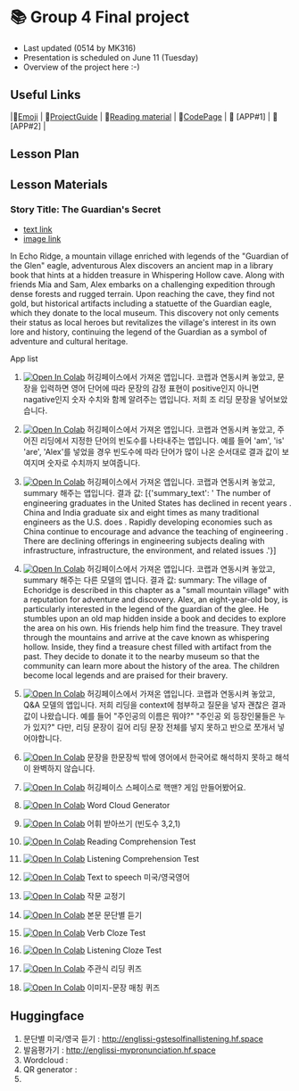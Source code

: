 # 📚 Group 4 Final project 
+ Last updated (0514 by MK316)
+ Presentation is scheduled on June 11 (Tuesday)
+ Overview of the project here :-)

## Useful Links
|💠[Emoji](https://gist.github.com/rxaviers/7360908) | 💠[ProjectGuide](https://github.com/MK316/Spring2024/blob/main/DLTESOL/project/README.md) | 💠[Reading material](https://raw.githubusercontent.com/MK316/Spring2024/main/DLTESOL/project/story02.txt) | 💠[CodePage](https://github.com/ShieldEdu/G4-finalproject/blob/main/FPG04.ipynb) | 💠 [APP#1] | 💠 [APP#2] |

## Lesson Plan

## Lesson Materials

### Story Title: The Guardian's Secret 
+ [text link](https://raw.githubusercontent.com/MK316/Spring2024/main/DLTESOL/project/story02.txt)
+ [image link](https://github.com/MK316/Spring2024/blob/main/DLTESOL/project/Story02.png)

**<Synopsis>**
In Echo Ridge, a mountain village enriched with legends of the "Guardian of the Glen" eagle, adventurous Alex discovers an ancient map in a library book that hints at a hidden treasure in Whispering Hollow cave. Along with friends Mia and Sam, Alex embarks on a challenging expedition through dense forests and rugged terrain. Upon reaching the cave, they find not gold, but historical artifacts including a statuette of the Guardian eagle, which they donate to the local museum. This discovery not only cements their status as local heroes but revitalizes the village's interest in its own lore and history, continuing the legend of the Guardian as a symbol of adventure and cultural heritage.


App list

1. [![Open In Colab](https://colab.research.google.com/assets/colab-badge.svg)](https://colab.research.google.com/drive/1E5A89v10PveUNLJQI13wX4SNi_9I5uGz#scrollTo=FXNSSRaG-iXs)
   허깅페이스에서 가져온 앱입니다. 코랩과 연동시켜 놓았고, 문장을 입력하면 영어 단어에 따라 문장의 감정 표현이 positive인지 아니면 nagative인지 숫자 수치와 함께 알려주는 앱입니다.
   저희 조 리딩 문장을 넣어보았습니다.

2. [![Open In Colab](https://colab.research.google.com/assets/colab-badge.svg)](https://colab.research.google.com/drive/1d-MsRmOjgepXfRCMu2PmBEz6BZEz-nq2#scrollTo=fLUhcvPtFSVE)
   허깅페이스에서 가져온 앱입니다. 코랩과 연동시켜 놓았고, 주어진 리딩에서 지정한 단어의 빈도수를 나타내주는 앱입니다. 예를 들어 'am', 'is' 'are', 'Alex'를 넣었을 경우 빈도수에 따라 단어가 많이 나온 순서대로 결과 값이 보여지며 숫자로 수치까지 보여줍니다.

3. [![Open In Colab](https://colab.research.google.com/assets/colab-badge.svg)](https://colab.research.google.com/drive/1jm0oGF5laF6lZVLr1OmE6GvV7d3JHW4D#scrollTo=CRISCiBtLh9v)
   허깅페이스에서 가져온 앱입니다. 코랩과 연동시켜 놓았고, summary 해주는 앱입니다.
   결과 값: [{'summary_text': ' The number of engineering graduates in the United States has declined in recent years . China and India graduate six and eight times as many traditional engineers as the U.S. does . Rapidly developing economies such as China continue to encourage and advance the teaching of engineering . There are declining offerings in engineering subjects dealing with infrastructure, infrastructure, the environment, and related issues .'}]

4. [![Open In Colab](https://colab.research.google.com/assets/colab-badge.svg)](https://colab.research.google.com/drive/1fSNkkTMHB1RpLoE1eFji0cpQAyoMQZMP#scrollTo=uHDMsr3TPoCw)
   허깅페이스에서 가져온 앱입니다. 코랩과 연동시켜 놓았고, summary 해주는 다른 모델의 앱니다.
   결과 값: summary: The village of Echoridge is described in this chapter as a "small mountain village" with a reputation for adventure and discovery. Alex, an eight-year-old boy, is particularly interested in the legend of the guardian of the glee. He stumbles upon an old map hidden inside a book and decides to explore the area on his own. His friends help him find the treasure. They travel through the mountains and arrive at the cave known as whispering hollow. Inside, they find a treasure chest filled with artifact from the past. They decide to donate it to the nearby museum so that the community can learn more about the history of the area. The children become local legends and are praised for their bravery.

5. [![Open In Colab](https://colab.research.google.com/assets/colab-badge.svg)](https://colab.research.google.com/drive/1YAl35J2GsETSVHSUfX9ulBcw3GbYyAjk#scrollTo=doEBGvzF1oyv)
   허깅페이스에서 가져온 앱입니다. 코랩과 연동시켜 놓았고, Q&A 모델의 앱입니다. 저희 리딩을 context에 첨부하고 질문을 넣자 괜찮은 결과 값이 나왔습니다. 예를 들어 "주인공의 이름은 뭐야?" "주인공 외 등장인물들은 누가 있지?" 다만, 리딩 문장이 길어 리딩 문장 전체를 넣지 못하고 반으로 쪼개서 넣어야합니다.

6. [![Open In Colab](https://colab.research.google.com/assets/colab-badge.svg)](https://colab.research.google.com/drive/1osVXxN2Pyt9_cP3o9sWgSG6MmuCO1wR5#scrollTo=t1oMb4Yg4z2_)
   문장을 한문장씩 밖에 영어에서 한국어로 해석하지 못하고 해석이 완벽하지 않습니다.

7. [![Open In Colab](https://colab.research.google.com/assets/colab-badge.svg)](https://huggingface.co/spaces/chrsrh11/game_practice)
   허깅페이스 스페이스로 핵맨? 게임 만들어봤어요.

8. [![Open In Colab](https://colab.research.google.com/assets/colab-badge.svg)](https://github.com/englissi/englissi/blob/7d8f6e352c2b6a17f3575a0c87ec1aac1fbf24f9/Word_Cloud_Generator.ipynb) Word Cloud Generator
9. [![Open In Colab](https://colab.research.google.com/assets/colab-badge.svg)](https://github.com/englissi/englissi/blob/7d8f6e352c2b6a17f3575a0c87ec1aac1fbf24f9/%EB%B0%9B%EC%95%84%EC%93%B0%EA%B8%B0%EC%96%B4%ED%94%8C.ipynb) 어휘 받아쓰기 (빈도수 3,2,1)
10. [![Open In Colab](https://colab.research.google.com/assets/colab-badge.svg)](https://github.com/englissi/englissi/blob/c5bc55632210dbb1d91456df1c40bb156588347c/Comprehension_test_with_multiple_options.ipynb) Reading Comprehension Test
11. [![Open In Colab](https://colab.research.google.com/assets/colab-badge.svg)](https://github.com/englissi/englissi/blob/5d74ba0c2bfe7d021d313cbc12b251e82b2f9d1a/Listening_comprehension_test.ipynb) Listening Comprehension Test
12. [![Open In Colab](https://colab.research.google.com/assets/colab-badge.svg)](https://github.com/englissi/englissi/blob/4a37ec29c578137b093333a367da6eafe8eb6768/Text_to_Speech_American_British.ipynb) Text to speech 미국/영국영어
13. [![Open In Colab](https://colab.research.google.com/assets/colab-badge.svg)](https://github.com/englissi/englissi/blob/08a884c364bb2de80a2c3a5f3088dfa06301dece/Writing_corrector.ipynb) 작문 교정기
14. [![Open In Colab](https://colab.research.google.com/assets/colab-badge.svg)](https://github.com/englissi/englissi/blob/e302344db452582ad786281534654fc77c042935/%EB%AC%B8%EB%8B%A8%EB%B3%84%20%EB%93%A3%EA%B8%B0.ipynb) 본문 문단별 듣기
15. [![Open In Colab](https://colab.research.google.com/assets/colab-badge.svg)](https://github.com/englissi/englissi/blob/a058c9cb49f88fcebf9867c8c429c62baff44dfc/Verb_Cloze_Test.ipynb) Verb Cloze Test
16. [![Open In Colab](https://colab.research.google.com/assets/colab-badge.svg)](https://github.com/englissi/englissi/blob/dfc75b1ab383a9a89f687611040a024a7e714072/Listening_Cloze_Test.ipynb) Listening Cloze Test
17. [![Open In Colab](https://colab.research.google.com/assets/colab-badge.svg)](https://github.com/englissi/englissi/blob/1ab4ac864761bc641d5376c56f123a8a808309c0/%EC%A3%BC%EA%B4%80%EC%8B%9D%EB%AC%B8%EC%A0%9C.ipynb) 주관식 리딩 퀴즈
18. [![Open In Colab](https://colab.research.google.com/assets/colab-badge.svg)](https://github.com/englissi/englissi/blob/97df0b124413b6f24f7e65f7cdbc994b1fbdc29c/Image_sentence_matching.ipynb) 이미지-문장 매칭 퀴즈



## Huggingface 

1. 문단별 미국/영국 듣기 : http://englissi-gstesolfinallistening.hf.space
2. 발음평가기 : http://englissi-mypronunciation.hf.space
3. Wordcloud :
4. QR generator :
5. 
